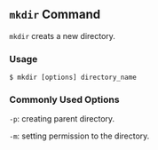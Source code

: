 ## `mkdir` Command 
`mkdir` creats a new directory. 
### Usage 
    $ mkdir [options] directory_name
### Commonly Used Options
`-p`: creating parent directory.
    
`-m`: setting permission to the directory.